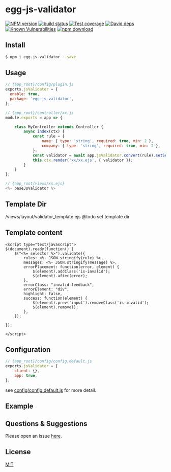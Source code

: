 # egg-js-validator

[![NPM version][npm-image]][npm-url]
[![build status][travis-image]][travis-url]
[![Test coverage][codecov-image]][codecov-url]
[![David deps][david-image]][david-url]
[![Known Vulnerabilities][snyk-image]][snyk-url]
[![npm download][download-image]][download-url]

[npm-image]: https://img.shields.io/npm/v/egg-js-validator.svg?style=flat-square
[npm-url]: https://npmjs.org/package/egg-js-validator
[travis-image]: https://img.shields.io/travis/eggjs/egg-js-validator.svg?style=flat-square
[travis-url]: https://travis-ci.org/olaycai/egg-js-validator.svg?branch=master
[codecov-image]: https://img.shields.io/codecov/c/github/eggjs/egg-js-validator.svg?style=flat-square
[codecov-url]: https://codecov.io/github/eggjs/egg-js-validator?branch=master
[david-image]: https://img.shields.io/david/eggjs/egg-js-validator.svg?style=flat-square
[david-url]: https://david-dm.org/eggjs/egg-js-validator
[snyk-image]: https://snyk.io/test/npm/egg-js-validator/badge.svg?style=flat-square
[snyk-url]: https://snyk.io/test/npm/egg-js-validator
[download-image]: https://img.shields.io/npm/dm/egg-js-validator.svg?style=flat-square
[download-url]: https://npmjs.org/package/egg-js-validator

<!--
Description here.
-->

## Install

```bash
$ npm i egg-js-validator --save
```

## Usage

```js
// {app_root}/config/plugin.js
exports.jsValidator = {
  enable: true,
  package: 'egg-js-validator',
};

// {app_root}/controller/xx.js
module.exports = app => {

    class MyController extends Controller {
        async index(ctx) {
            const rule = {
                name: { type: 'string', required: true, min: 2 },
                company: { type: 'string', required: true, min: 2 },
            };
            const validator = await app.jsValidator.convert(rule).setSelector('#base-form').build();
            this.ctx.render('xx/xx.ejs', { validator });
        }
    }
};

// {app_root/views/xx.ejs}
<%- baseJsValidator %>
```

## Template Dir
/views/layout/validator_template.ejs
@todo set template dir

## Template content
```text
<script type="text/javascript">
$(document).ready(function() {
    $("<%= selector %>").validate({
        rules: <%- JSON.stringify(rule) %>,
        messages: <%- JSON.stringify(message) %>,
        errorPlacement: function(error, element) {
            $(element).addClass('is-invalid');
            $(element).after(error);
        },
        errorClass: "invalid-feedback",
        errorElement: "div",
        highlight: false,
        success: function(element) {
            $(element).prev('input').removeClass('is-invalid');
            $(element).remove();
        },
    });

});

</script>
```

## Configuration

```js
// {app_root}/config/config.default.js
exports.jsValidator = {
    client: {},
    app: true,
};
```

see [config/config.default.js](config/config.default.js) for more detail.

## Example

<!-- example here -->

## Questions & Suggestions

Please open an issue [here](https://github.com/eggjs/egg/issues).

## License

[MIT](LICENSE)
